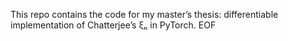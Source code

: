 This repo contains the code for my master’s thesis: differentiable
implementation of Chatterjee’s ξₙ in PyTorch. EOF
